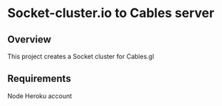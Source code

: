 # Socket-cluster.io to Cables server

## Overview
This project creates a Socket cluster for Cables.gl

## Requirements
Node
Heroku account